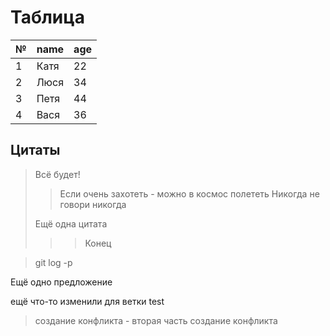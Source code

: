 # Таблица
|№|name|age|
|-|----|---|
|1|Катя|22|
|2|Люся|34|
|3|Петя|44|
|4|Вася|36|

## Цитаты
> Всё будет!
>> Если очень захотеть - можно в космос полететь
> Никогда не говори никогда
>
>Ещё одна цитата
>>> Конец

> git log -p

Ещё одно предложение

ещё что-то изменили для ветки test
>создание конфликта - вторая часть
>создание конфликта